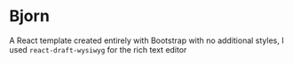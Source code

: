 # Bjorn
A React template created entirely with Bootstrap with no additional styles, I used `react-draft-wysiwyg` for the rich text editor